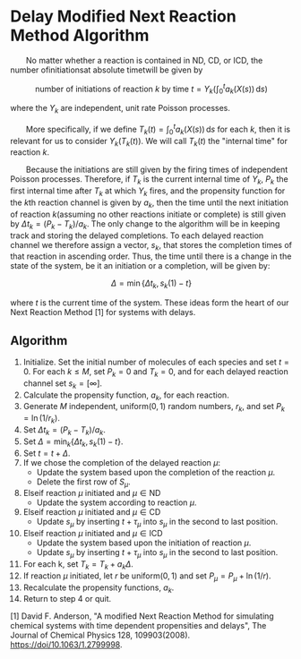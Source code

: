# Delay Modified Next Reaction Method Algorithm

  No matter whether a reaction is contained in $\text{ND}$, $\text{CD}$, or $\text{ICD}$, the number ofinitiationsat absolute timetwill be given by
```math
\text{number of initiations of reaction } k \text{ by time } t = Y_k\Big(\int_{0}^{t} a_k(X(s)\Big)\, \mathrm{d}s)
```
where the $Y_k$ are independent, unit rate Poisson processes.

  More specifically, if we define $T_k(t) =\int_{0}^{t} a_k(X(s))\, \mathrm{d}s$ for each *k*, then it is relevant for us to consider $Y_k(T_k(t))$. We will call $T_k(t)$ the "internal time" for reaction *k*.

  Because the initiations are still given by the firing times of independent Poisson processes. Therefore, if $T_k$ is the current internal time of $Y_k$, $P_k$ the first internal time after $T_k$ at which $Y_k$ fires, and the propensity function for the $k$th reaction channel is given by $a_k$, then the time until the next initiation of reaction $k$(assuming no other reactions initiate or complete) is still given by $\Delta t_k= (P_k−T_k)/a_k$. The only change to the algorithm will be in keeping track and storing the delayed completions. To each delayed reaction channel we therefore assign a vector, $s_k$, that stores the completion times of that reaction in ascending order. Thus, the time until there is a change in the state of the system, be it an initiation or a completion, will be given by:
```math
\Delta = \min\{\Delta t_k, s_k(1) − t\}
```
where $t$ is the current time of the system. These ideas form the heart of our Next Reaction Method [1] for systems with delays.

## Algorithm

1. Initialize. Set the initial number of molecules of each species and set $t = 0$. For each $k \leq M$, set $P_k = 0$ and $T_k = 0$, and for each delayed reaction channel set $s_k = [\infty]$.
2. Calculate the propensity function, $a_k$, for each reaction.
3. Generate $M$ independent, uniform$(0,1)$ random numbers, $r_k$, and set $P_k = \ln(1/r_k)$.
4. Set $\Delta t_k = (P_k − T_k)/a_k$.
5. Set $\Delta = \min_k\{\Delta t_k, s_k(1) − t\}$.
6. Set $t = t + \Delta$.
7. If we chose the completion of the delayed reaction $\mu$:
   - Update the system based upon the completion of the reaction $\mu$.
   - Delete the first row of $S_\mu$.
8. Elseif reaction $\mu$ initiated and $\mu\in \text{ND}$
   - Update the system according to reaction $\mu$.
9. Elseif reaction $\mu$ initiated and $\mu\in \text{CD}$
   - Update $s_\mu$ by inserting $t + \tau_\mu$ into $s_\mu$ in the second to last position.
10. Elseif reaction $\mu$ initiated and $\mu\in \text{ICD}$
    - Update the system based upon the initiation of reaction $\mu$.
    - Update $s_\mu$ by inserting $t + \tau_\mu$ into $s_\mu$ in the second to last position.
11. For each k, set $T_k = T_k + a_k \Delta$.
12. If reaction $\mu$ initiated, let $r$ be uniform$(0,1)$ and set $P_\mu = P_\mu + \ln(1/r)$.
13. Recalculate the propensity functions, $a_k$.
14. Return to step 4 or quit.

[1] David F. Anderson, "A modified Next Reaction Method for simulating chemical systems with time dependent propensities and delays", The Journal of Chemical Physics 128, 109903(2008).
[https://doi/10.1063/1.2799998](https://aip.scitation.org/doi/10.1063/1.2799998).